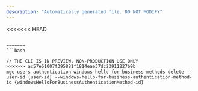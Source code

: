 ```yaml
---
description: "Automatically generated file. DO NOT MODIFY"
---
```


<<<<<<< HEAD
```cli

=======
```bash

// THE CLI IS IN PREVIEW. NON-PRODUCTION USE ONLY
>>>>>>> ac57e61007f395881f1814eae37dc23911227b9b
mgc users authentication windows-hello-for-business-methods delete --user-id {user-id} --windows-hello-for-business-authentication-method-id {windowsHelloForBusinessAuthenticationMethod-id}

```